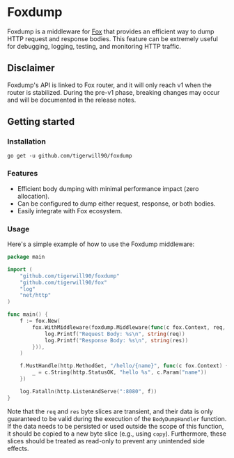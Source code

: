 # Foxdump
Foxdump is a middleware for [Fox](https://github.com/tigerwill90/fox) that provides an efficient way to dump 
HTTP request and response bodies. This feature can be extremely useful for debugging, logging, testing, and 
monitoring HTTP traffic.

## Disclaimer
Foxdump's API is linked to Fox router, and it will only reach v1 when the router is stabilized.
During the pre-v1 phase, breaking changes may occur and will be documented in the release notes.

## Getting started
### Installation
````shell
go get -u github.com/tigerwill90/foxdump
````

### Features
- Efficient body dumping with minimal performance impact (zero allocation).
- Can be configured to dump either request, response, or both bodies.
- Easily integrate with Fox ecosystem.

### Usage

Here's a simple example of how to use the Foxdump middleware:
````go
package main

import (
	"github.com/tigerwill90/foxdump"
	"github.com/tigerwill90/fox"
	"log"
	"net/http"
)

func main() {
	f := fox.New(
		fox.WithMiddleware(foxdump.Middleware(func(c fox.Context, req, res []byte) {
			log.Printf("Request Body: %s\n", string(req))
			log.Printf("Response Body: %s\n", string(res))
		})),
	)

	f.MustHandle(http.MethodGet, "/hello/{name}", func(c fox.Context) {
		_ = c.String(http.StatusOK, "hello %s", c.Param("name"))
	})

	log.Fatalln(http.ListenAndServe(":8080", f))
}
````

Note that the `req` and `res` byte slices are transient, and their data is only guaranteed to be valid
during the execution of the `BodyDumpHandler` function. If the data needs to be persisted or
used outside the scope of this function, it should be copied to a new byte slice (e.g., using `copy`).
Furthermore, these slices should be treated as read-only to prevent any unintended side effects.
